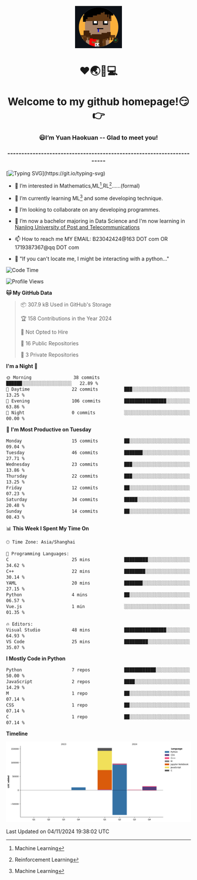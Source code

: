 <div align=center>
  <img width=128 src="image/figure.png">
</div>
<h1 align="center">❤🌏🚩💻</h1>
<h1 align="center">Welcome to my github homepage!😏👉</h1>
<h3 align="center" >😃I’m Yuan Haokuan -- Glad to meet you!</h3>
<h3 align="center" >----------------------------------------------------------------------</h3>

  [![Typing SVG](https://readme-typing-svg.herokuapp.com?font=Fira+Code&pause=1000&random=false&width=450&lines=Here's+my+personal+infomation:)](https://git.io/typing-svg)

- 👀 I’m interested in Mathematics,ML[^1],RL[^2]......(formal)
  
- 🌱 I’m currently learning ML[^1] and some developing technique.
  
- 💞️ I’m looking to collaborate on any developing programmes.
  
- 🍉 I’m now a bachelor majoring in Data Science and I'm now learning in [Nanjing University of Post and Telecommunications](https://www.njupt.edu.cn/main.psp)
  
- 📫 How to reach me MY EMAIL: B23042424@163 DOT com OR 1719387367@qq DOT com

- 🐍 "If you can't locate me, I might be interacting with a python..."

<!--START_SECTION:waka-->
![Code Time](http://img.shields.io/badge/Code%20Time-193%20hrs%2041%20mins-blue)

![Profile Views](http://img.shields.io/badge/Profile%20Views-49-blue)

**🐱 My GitHub Data** 

> 📦 307.9 kB Used in GitHub's Storage 
 > 
> 🏆 158 Contributions in the Year 2024
 > 
> 🚫 Not Opted to Hire
 > 
> 📜 16 Public Repositories 
 > 
> 🔑 3 Private Repositories 
 > 
**I'm a Night 🦉** 

```text
🌞 Morning                38 commits          ██████░░░░░░░░░░░░░░░░░░░   22.89 % 
🌆 Daytime                22 commits          ███░░░░░░░░░░░░░░░░░░░░░░   13.25 % 
🌃 Evening                106 commits         ████████████████░░░░░░░░░   63.86 % 
🌙 Night                  0 commits           ░░░░░░░░░░░░░░░░░░░░░░░░░   00.00 % 
```
📅 **I'm Most Productive on Tuesday** 

```text
Monday                   15 commits          ██░░░░░░░░░░░░░░░░░░░░░░░   09.04 % 
Tuesday                  46 commits          ███████░░░░░░░░░░░░░░░░░░   27.71 % 
Wednesday                23 commits          ███░░░░░░░░░░░░░░░░░░░░░░   13.86 % 
Thursday                 22 commits          ███░░░░░░░░░░░░░░░░░░░░░░   13.25 % 
Friday                   12 commits          ██░░░░░░░░░░░░░░░░░░░░░░░   07.23 % 
Saturday                 34 commits          █████░░░░░░░░░░░░░░░░░░░░   20.48 % 
Sunday                   14 commits          ██░░░░░░░░░░░░░░░░░░░░░░░   08.43 % 
```


📊 **This Week I Spent My Time On** 

```text
🕑︎ Time Zone: Asia/Shanghai

💬 Programming Languages: 
C                        25 mins             █████████░░░░░░░░░░░░░░░░   34.62 % 
C++                      22 mins             ████████░░░░░░░░░░░░░░░░░   30.14 % 
YAML                     20 mins             ███████░░░░░░░░░░░░░░░░░░   27.15 % 
Python                   4 mins              ██░░░░░░░░░░░░░░░░░░░░░░░   06.57 % 
Vue.js                   1 min               ░░░░░░░░░░░░░░░░░░░░░░░░░   01.35 % 

🔥 Editors: 
Visual Studio            48 mins             ████████████████░░░░░░░░░   64.93 % 
VS Code                  25 mins             █████████░░░░░░░░░░░░░░░░   35.07 % 
```

**I Mostly Code in Python** 

```text
Python                   7 repos             ████████████░░░░░░░░░░░░░   50.00 % 
JavaScript               2 repos             ████░░░░░░░░░░░░░░░░░░░░░   14.29 % 
M                        1 repo              ██░░░░░░░░░░░░░░░░░░░░░░░   07.14 % 
CSS                      1 repo              ██░░░░░░░░░░░░░░░░░░░░░░░   07.14 % 
C                        1 repo              ██░░░░░░░░░░░░░░░░░░░░░░░   07.14 % 
```



**Timeline**

![Lines of Code chart](https://raw.githubusercontent.com/WilbertYuan/WilbertYuan/main/assets/bar_graph.png)


 Last Updated on 04/11/2024 19:38:02 UTC
<!--END_SECTION:waka-->

<!---
WilbertYuan/WilbertYuan is a ✨ special ✨ repository because its `README.md` (this file) appears on your GitHub profile.
You can click the Preview link to take a look at your changes.
--->
[^1]:Machine Learning
[^2]:Reinforcement Learning
